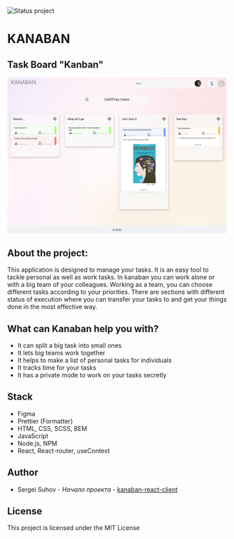 ![Status project](https://img.shields.io/badge/status%20project-develop-green?style=for-the-badge&logo=appveyor)
# KANABAN 

## Task Board "Kanban"

![kanaban preview maket](https://github.com/SergeiSuhoV/public-users-images/blob/master/kanaban-react-client/figma-kanaban-preview%201.0.png)

## About the project:
<p>
This application is designed to manage your tasks.
It is an easy tool to tackle personal as well as work tasks.
In kanaban you can work alone or with a big team of your colleagues.
Working as a team, you can choose different tasks according to your priorities.
There are sections with different status of execution where you can transfer your tasks to and get your things done in the most effective way.
</p>

## What can Kanaban help you with?

* It can split a big task into small ones
* It lets big teams work together 
* It helps to make a list of personal tasks for individuals 
* It tracks time for your tasks 
* It has a private mode to work on your tasks secretly 

## Stack

- Figma
- Prettier (Formatter)
- HTML, CSS, SCSS, BEM
- JavaScript
- Node.js, NPM
- React, React-router, useContext

## Author

* Sergei Suhov - *Начало проекта* - [kanaban-react-client](https://github.com/SergeiSuhoV/kanaban-react-client)

## License

This project is licensed under the MIT License
